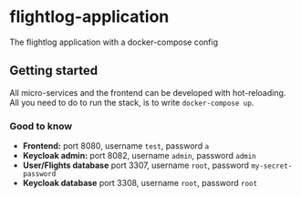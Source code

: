 # flightlog-application

The flightlog application with a docker-compose config

## Getting started

All micro-services and the frontend can be developed with hot-reloading. All you need to do to run
the stack, is to write `docker-compose up`.

### Good to know

- **Frontend:** port 8080, username `test`, password `a`
- **Keycloak admin:** port 8082, username `admin`, password `admin`
- **User/Flights database** port 3307, username `root`, password `my-secret-password`
- **Keycloak database** port 3308, username `root`, password `root`
